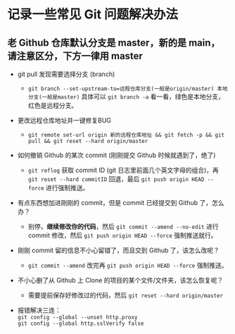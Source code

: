 
# 记录一些常见 Git 问题解决办法

## 老 Github 仓库默认分支是 master，新的是 main，请注意区分，下方一律用 master

- git pull 发现需要选择分支 (branch)
  - `git branch --set-upstream-to=远程仓库分支(一般是origin/master) 本地分支(一般是master)` 具体可以 `git branch -a` 看一看，绿色是本地分支，红色是远程分支。

- 更改远程仓库地址并一键修复BUG
  - `git remote set-url origin 新的远程仓库地址 && git fetch -p && git pull && git reset --hard origin/master`

- 如何撤销 Github 的某次 commit (刚刚提交 Github 时候就遇到了，绝了)
  - `git reflog` 获取 commit ID (git 日志里前面几个英文字母的组合)，再 `git reset --hard commitID` 回退，最后 `git push origin HEAD --force` 进行强制推送。

- 有点东西想加进刚刚的 commit，但是 commit 已经提交到 Github 了，怎么办？
  - 别停，**继续修改你的代码**，然后 `git commit --amend --no-edit` 进行 commit 修改，然后 `git push origin HEAD --force` 强制推送就行。

- 刚刚 commit 留的信息不小心留错了，而且交到 Github 了，该怎么改呢？
  - `git commit --amend` 改完再 `git push origin HEAD --force` 强制推送。

- 不小心删了从 Github 上 Clone 的项目的某个文件/文件夹，该怎么恢复呢？
  - 需要提前保存好修改过的代码，然后 `git reset --hard origin/master`
  
- 报错解决三连：  
   `git config --global --unset http.proxy`  
   `git config --global http.sslVerify false`

